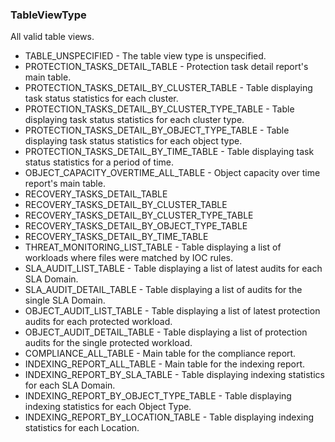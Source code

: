 ### TableViewType
All valid table views.

- TABLE_UNSPECIFIED - The table view type is unspecified.
- PROTECTION_TASKS_DETAIL_TABLE - Protection task detail report's main table.
- PROTECTION_TASKS_DETAIL_BY_CLUSTER_TABLE - Table displaying task status statistics for each cluster.
- PROTECTION_TASKS_DETAIL_BY_CLUSTER_TYPE_TABLE - Table displaying task status statistics for each cluster type.
- PROTECTION_TASKS_DETAIL_BY_OBJECT_TYPE_TABLE - Table displaying task status statistics for each object type.
- PROTECTION_TASKS_DETAIL_BY_TIME_TABLE - Table displaying task status statistics for a period of time.
- OBJECT_CAPACITY_OVERTIME_ALL_TABLE - Object capacity over time report's main table.
- RECOVERY_TASKS_DETAIL_TABLE
- RECOVERY_TASKS_DETAIL_BY_CLUSTER_TABLE
- RECOVERY_TASKS_DETAIL_BY_CLUSTER_TYPE_TABLE
- RECOVERY_TASKS_DETAIL_BY_OBJECT_TYPE_TABLE
- RECOVERY_TASKS_DETAIL_BY_TIME_TABLE
- THREAT_MONITORING_LIST_TABLE - Table displaying a list of workloads where files were matched by IOC rules.
- SLA_AUDIT_LIST_TABLE - Table displaying a list of latest audits for each SLA Domain.
- SLA_AUDIT_DETAIL_TABLE - Table displaying a list of audits for the single SLA Domain.
- OBJECT_AUDIT_LIST_TABLE - Table displaying a list of latest protection audits for each protected workload.
- OBJECT_AUDIT_DETAIL_TABLE - Table displaying a list of protection audits for the single protected workload.
- COMPLIANCE_ALL_TABLE - Main table for the compliance report.
- INDEXING_REPORT_ALL_TABLE - Main table for the indexing report.
- INDEXING_REPORT_BY_SLA_TABLE - Table displaying indexing statistics for each SLA Domain.
- INDEXING_REPORT_BY_OBJECT_TYPE_TABLE - Table displaying indexing statistics for each Object Type.
- INDEXING_REPORT_BY_LOCATION_TABLE - Table displaying indexing statistics for each Location.
